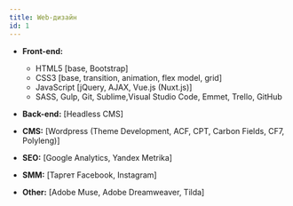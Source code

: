 ```yaml
---
title: Web-дизайн
id: 1
---
```


- **Front-end:**
	- HTML5 [base, Bootstrap]
	- CSS3 [base, transition, animation, flex model, grid]
	- JavaScript [jQuery, AJAX, Vue.js (Nuxt.js)]
	- SASS, Gulp, Git, Sublime,Visual Studio Code, Emmet, Trello, GitHub</li>

- **Back-end:** [Headless CMS]

- **CMS:** [Wordpress (Theme Development, ACF, CPT, Carbon Fields, CF7, Polyleng)]

- **SEO:** [Google Analytics, Yandex Metrika]

- **SMM:** [Таргет Facebook, Instagram]

- **Other:** [Adobe Muse, Adobe Dreamweaver, Tilda]
